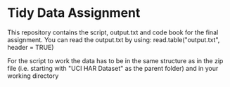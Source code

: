 # Tidy Data Assignment

This repository contains the script, output.txt and code book for the final assignment.
You can read the output.txt by using:
read.table("output.txt", header = TRUE)

For the script to work the data has to be in the same structure as in the zip file (i.e. starting with "UCI HAR Dataset" as the parent folder) and in your working directory

